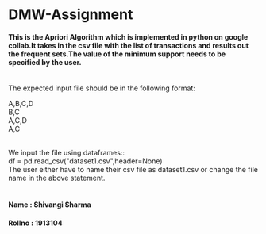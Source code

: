 # DMW-Assignment
<h4>This is the Apriori Algorithm which is implemented in python on google collab.It takes in the csv file with the list of transactions and results out the frequent sets.The value of the minimum support needs to be specified by the user.</h4>
<br>
The expected input file should be in the following format:

A,B,C,D <br/>
B,C<br/>
A,C,D<br/>
A,C<br/>

<br/>
We input the file using dataframes::<br/>
df = pd.read_csv("dataset1.csv",header=None)<br/>
The user either have to name their csv file as dataset1.csv or change the file name in the above statement.<br/>

<br/>
<h4>Name : Shivangi Sharma</h4>
<h4>Rollno : 1913104</h4>




